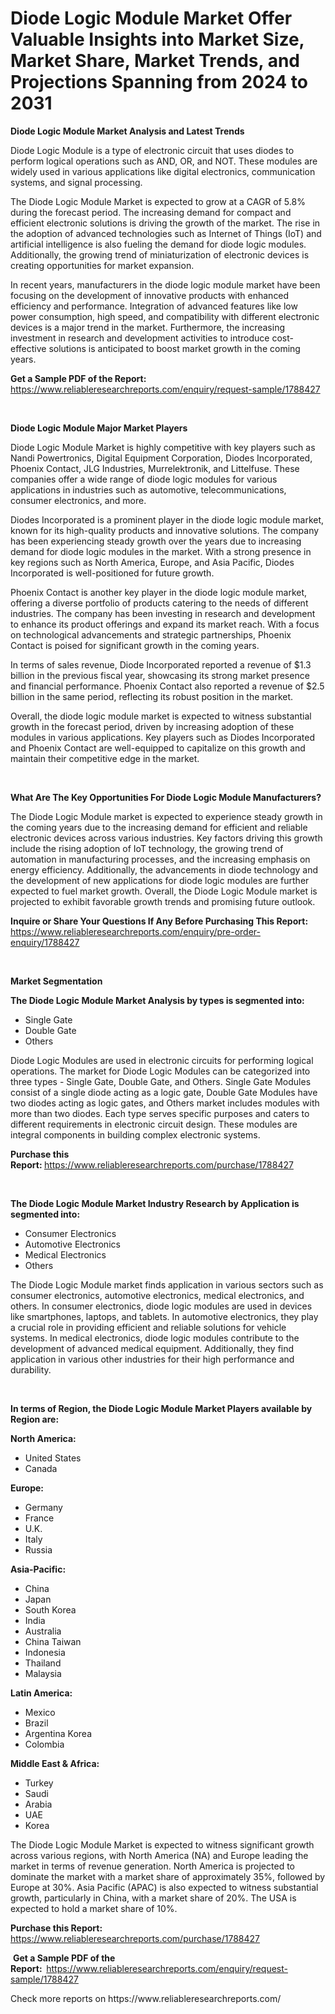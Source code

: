 <p><h1>Diode Logic Module Market Offer Valuable Insights into Market Size, Market Share, Market Trends, and Projections Spanning from 2024 to 2031</h1></p><p><strong>Diode Logic Module Market Analysis and Latest Trends</strong></p>
<p><p>Diode Logic Module is a type of electronic circuit that uses diodes to perform logical operations such as AND, OR, and NOT. These modules are widely used in various applications like digital electronics, communication systems, and signal processing.</p><p>The Diode Logic Module Market is expected to grow at a CAGR of 5.8% during the forecast period. The increasing demand for compact and efficient electronic solutions is driving the growth of the market. The rise in the adoption of advanced technologies such as Internet of Things (IoT) and artificial intelligence is also fueling the demand for diode logic modules. Additionally, the growing trend of miniaturization of electronic devices is creating opportunities for market expansion.</p><p>In recent years, manufacturers in the diode logic module market have been focusing on the development of innovative products with enhanced efficiency and performance. Integration of advanced features like low power consumption, high speed, and compatibility with different electronic devices is a major trend in the market. Furthermore, the increasing investment in research and development activities to introduce cost-effective solutions is anticipated to boost market growth in the coming years.</p></p>
<p><strong>Get a Sample PDF of the Report:&nbsp;</strong> <a href="https://www.reliableresearchreports.com/enquiry/request-sample/1788427">https://www.reliableresearchreports.com/enquiry/request-sample/1788427</a></p>
<p>&nbsp;</p>
<p><strong>Diode Logic Module Major Market Players</strong></p>
<p><p>Diode Logic Module Market is highly competitive with key players such as Nandi Powertronics, Digital Equipment Corporation, Diodes Incorporated, Phoenix Contact, JLG Industries, Murrelektronik, and Littelfuse. These companies offer a wide range of diode logic modules for various applications in industries such as automotive, telecommunications, consumer electronics, and more.</p><p>Diodes Incorporated is a prominent player in the diode logic module market, known for its high-quality products and innovative solutions. The company has been experiencing steady growth over the years due to increasing demand for diode logic modules in the market. With a strong presence in key regions such as North America, Europe, and Asia Pacific, Diodes Incorporated is well-positioned for future growth.</p><p>Phoenix Contact is another key player in the diode logic module market, offering a diverse portfolio of products catering to the needs of different industries. The company has been investing in research and development to enhance its product offerings and expand its market reach. With a focus on technological advancements and strategic partnerships, Phoenix Contact is poised for significant growth in the coming years.</p><p>In terms of sales revenue, Diode Incorporated reported a revenue of $1.3 billion in the previous fiscal year, showcasing its strong market presence and financial performance. Phoenix Contact also reported a revenue of $2.5 billion in the same period, reflecting its robust position in the market.</p><p>Overall, the diode logic module market is expected to witness substantial growth in the forecast period, driven by increasing adoption of these modules in various applications. Key players such as Diodes Incorporated and Phoenix Contact are well-equipped to capitalize on this growth and maintain their competitive edge in the market.</p></p>
<p>&nbsp;</p>
<p><strong>What Are The Key Opportunities For Diode Logic Module Manufacturers?</strong></p>
<p><p>The Diode Logic Module market is expected to experience steady growth in the coming years due to the increasing demand for efficient and reliable electronic devices across various industries. Key factors driving this growth include the rising adoption of IoT technology, the growing trend of automation in manufacturing processes, and the increasing emphasis on energy efficiency. Additionally, the advancements in diode technology and the development of new applications for diode logic modules are further expected to fuel market growth. Overall, the Diode Logic Module market is projected to exhibit favorable growth trends and promising future outlook.</p></p>
<p><strong>Inquire or Share Your Questions If Any Before Purchasing This Report:</strong> <a href="https://www.reliableresearchreports.com/enquiry/pre-order-enquiry/1788427">https://www.reliableresearchreports.com/enquiry/pre-order-enquiry/1788427</a></p>
<p>&nbsp;</p>
<p><strong>Market Segmentation</strong></p>
<p><strong>The Diode Logic Module Market Analysis by types is segmented into:</strong></p>
<p><ul><li>Single Gate</li><li>Double Gate</li><li>Others</li></ul></p>
<p><p>Diode Logic Modules are used in electronic circuits for performing logical operations. The market for Diode Logic Modules can be categorized into three types - Single Gate, Double Gate, and Others. Single Gate Modules consist of a single diode acting as a logic gate, Double Gate Modules have two diodes acting as logic gates, and Others market includes modules with more than two diodes. Each type serves specific purposes and caters to different requirements in electronic circuit design. These modules are integral components in building complex electronic systems.</p></p>
<p><strong>Purchase this Report:&nbsp;</strong><a href="https://www.reliableresearchreports.com/purchase/1788427">https://www.reliableresearchreports.com/purchase/1788427</a></p>
<p>&nbsp;</p>
<p><strong>The Diode Logic Module Market Industry Research by Application is segmented into:</strong></p>
<p><ul><li>Consumer Electronics</li><li>Automotive Electronics</li><li>Medical Electronics</li><li>Others</li></ul></p>
<p><p>The Diode Logic Module market finds application in various sectors such as consumer electronics, automotive electronics, medical electronics, and others. In consumer electronics, diode logic modules are used in devices like smartphones, laptops, and tablets. In automotive electronics, they play a crucial role in providing efficient and reliable solutions for vehicle systems. In medical electronics, diode logic modules contribute to the development of advanced medical equipment. Additionally, they find application in various other industries for their high performance and durability.</p></p>
<p>&nbsp;</p>
<p><strong>In terms of Region, the Diode Logic Module Market Players available by Region are:</strong></p>
<p>
    <p> <strong> North America: </strong>
        <ul>
            <li>United States</li>
            <li>Canada</li>
        </ul>
        </p> 
    <p> <strong> Europe: </strong>
        <ul>
            <li>Germany</li>
            <li>France</li>
            <li>U.K.</li>
            <li>Italy</li>
            <li>Russia</li>
        </ul>
        </p> 
    <p> <strong> Asia-Pacific: </strong>
        <ul>
            <li>China</li>
            <li>Japan</li>
            <li>South Korea</li>
            <li>India</li>
            <li>Australia</li>
            <li>China Taiwan</li>
            <li>Indonesia</li>
            <li>Thailand</li>
            <li>Malaysia</li>
        </ul>
        </p> 
    <p> <strong> Latin America: </strong>
        <ul>
            <li>Mexico</li>
            <li>Brazil</li>
            <li>Argentina Korea</li>
            <li>Colombia</li>
        </ul>
        </p> 
    <p> <strong> Middle East & Africa: </strong>
        <ul>
            <li>Turkey</li>
            <li>Saudi</li>
            <li>Arabia</li>
            <li>UAE</li>
            <li>Korea</li>
        </ul>
    </p>
    </p>
<p><p>The Diode Logic Module Market is expected to witness significant growth across various regions, with North America (NA) and Europe leading the market in terms of revenue generation. North America is projected to dominate the market with a market share of approximately 35%, followed by Europe at 30%. Asia Pacific (APAC) is also expected to witness substantial growth, particularly in China, with a market share of 20%. The USA is expected to hold a market share of 10%.</p></p>
<p><strong>Purchase this Report: </strong><a href="https://www.reliableresearchreports.com/purchase/1788427">https://www.reliableresearchreports.com/purchase/1788427</a></p>
<p>&nbsp;<strong>Get a Sample PDF of the Report:&nbsp;&nbsp;</strong><a href="https://www.reliableresearchreports.com/enquiry/request-sample/1788427">https://www.reliableresearchreports.com/enquiry/request-sample/1788427</a></p>
<p><strong></strong></p>
<p>Check more reports on https://www.reliableresearchreports.com/</p>